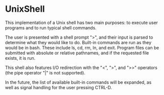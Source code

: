 # UnixShell

This implementation of a Unix shell has two main purposes: to execute user programs and to run typical shell commands.

The user is presented with a shell prompt ">", and their input is parsed to determine what they would like to do. 
    Built-in commands are run as they would be in bash. These include ls, cd, rm, ln, and exit.
    Program files can be submitted with absolute or relative pathnames, and if the requested file exists, it is run.
    
This shell also features I/O redirection with the "<", ">", and ">>" operators (the pipe operator "|" is not supported). 

In the future, the list of available built-in commands will be expanded, as well as signal handling for the user pressing CTRL-D. 
    

